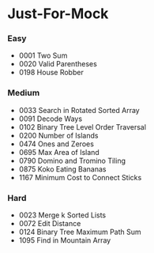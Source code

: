 # Just-For-Mock


### Easy
 * 0001	Two Sum    
 * 0020 Valid Parentheses
 * 0198 House Robber
### Medium
 * 0033 Search in Rotated Sorted Array
 * 0091 Decode Ways
 * 0102 Binary Tree Level Order Traversal
 * 0200 Number of Islands
 * 0474 Ones and Zeroes
 * 0695 Max Area of Island
 * 0790 Domino and Tromino Tiling
 * 0875 Koko Eating Bananas 
 * 1167 Minimum Cost to Connect Sticks

### Hard
 * 0023 Merge k Sorted Lists
 * 0072 Edit Distance
 * 0124 Binary Tree Maximum Path Sum 
 * 1095 Find in Mountain Array
